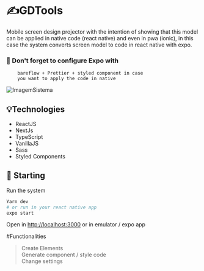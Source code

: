 # ✍️GDTools
Mobile screen design projector with the intention of showing that this 
model can be applied in native code (react native) and even in pwa (ionic), 
in this case the system converts screen model to code in react native with expo.

### 🔘 Don't forget to configure Expo with 
        bareflow + Prettier + styled component in case 
        you want to apply the code in native

![ImagemSistema](public/screenshot.png)

## 💡Technologies
- ReactJS
- NextJs
- TypeScript
- VanillaJS
- Sass
- Styled Components

## 🚀 Starting
Run the system
```bash
Yarn dev
# or run in your react native app
expo start
```
Open in [http://localhost:3000](http://localhost:3000) or in emulator / expo app

#Functionalities
>Create Elements<br />
>Generate component / style code<br />
>Change settings<br />
